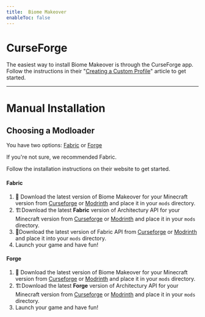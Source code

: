 ```yaml
---
title:  Biome Makeover
enableToc: false
---
```


# CurseForge
The easiest way to install Biome Makeover is through the CurseForge app. Follow the instructions in their "[Creating a Custom Profile](https://support.curseforge.com/en/support/solutions/articles/9000196904-creating-a-custom-profile)" article to get started. 

---

# Manual Installation

## Choosing a Modloader

You have two options: [Fabric](https://fabricmc.net/use/installer/) or [Forge](minecraftforge.net)

If you're not sure, we recommended Fabric.

Follow the installation instructions on their website to get started.

#### Fabric

1. 🌳 Download the latest version of Biome Makeover for your Minecraft version from [Curseforge](https://www.curseforge.com/minecraft/mc-mods/biome-makeover)  or [Modrinth](https://modrinth.com/mod/biome-makeover)  and place it in your `mods` directory.
2. 🏗️Download the latest **Fabric** version of Architectury API for your Minecraft version from [Curseforge](https://www.curseforge.com/minecraft/mc-mods/architectury-api) or [Modrinth](https://modrinth.com/mod/architectury-api) and place it in your `mods` directory.
3. 🧵Download the latest version of Fabric API from [Curseforge](https://www.curseforge.com/minecraft/mc-mods/fabric-api) or [Modrinth](https://modrinth.com/mod/fabric-api) and place it into your `mods` directory.
4. Launch your game and have fun!

#### Forge

1. 🌳 Download the latest version of Biome Makeover for your Minecraft version from [Curseforge](https://www.curseforge.com/minecraft/mc-mods/biome-makeover-forge)  or [Modrinth](https://modrinth.com/mod/biome-makeover)  and place it in your `mods` directory.
2. 🏗️Download the latest **Forge** version of Architectury API for your Minecraft version from [Curseforge](https://www.curseforge.com/minecraft/mc-mods/architectury-api) or [Modrinth](https://modrinth.com/mod/architectury-api) and place it in your `mods` directory.
3. Launch your game and have fun!